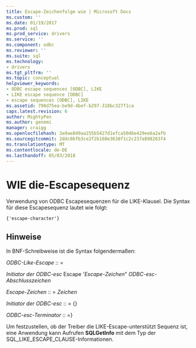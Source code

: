 ```yaml
---
title: Escape-Zeichenfolge wie | Microsoft Docs
ms.custom: ''
ms.date: 01/19/2017
ms.prod: sql
ms.prod_service: drivers
ms.service: ''
ms.component: odbc
ms.reviewer: ''
ms.suite: sql
ms.technology:
- drivers
ms.tgt_pltfrm: ''
ms.topic: conceptual
helpviewer_keywords:
- ODBC escape sequences [ODBC], LIKE
- LIKE escape sequence [ODBC]
- escape sequences [ODBC], LIKE
ms.assetid: 798d75ea-be9d-4bef-b297-318bc327f1ca
caps.latest.revision: 6
author: MightyPen
ms.author: genemi
manager: craigg
ms.openlocfilehash: 3a9ae849aa255b5427d1efca50d6e429ee6a2afb
ms.sourcegitcommit: 2ddc0bfb3ce2f2b160e3638f1c2c237a898263f4
ms.translationtype: MT
ms.contentlocale: de-DE
ms.lasthandoff: 05/03/2018
---
```

# <a name="like-escape-sequence"></a>WIE die-Escapesequenz
Verwendung von ODBC Escapesequenzen für die LIKE-Klausel. Die Syntax für diese Escapesequenz lautet wie folgt:  
  
```  
{'escape-character'}  
```  
  
## <a name="remarks"></a>Hinweise  
 In BNF-Schreibweise ist die Syntax folgendermaßen:  
  
 *ODBC-Like-Escape* :: =  
  
 *Initiator der ODBC-esc* Escape '*Escape-Zeichen*" *ODBC-esc-Abschlusszeichen*  
  
 *Escape-Zeichen* :: = *Zeichen*  
  
 *Initiator der ODBC-esc* :: = {}  
  
 *ODBC-esc-Terminator* :: =}  
  
 Um festzustellen, ob der Treiber die LIKE-Escape-unterstützt Sequenz ist, eine Anwendung kann Aufrufen **SQLGetInfo** mit dem Typ der SQL_LIKE_ESCAPE_CLAUSE-Informationen.
